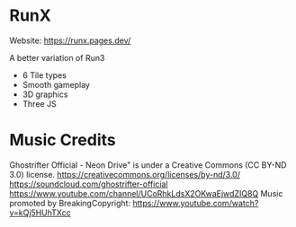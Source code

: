 # RunX

Website: https://runx.pages.dev/

A better variation of Run3
- 6 Tile types
- Smooth gameplay
- 3D graphics
- Three JS

# Music Credits

Ghostrifter Official - Neon Drive" is under a Creative Commons (CC BY-ND 3.0) license.
https://creativecommons.org/licenses/by-nd/3.0/
https://soundcloud.com/ghostrifter-official
https://www.youtube.com/channel/UCoRhkLdsX2OKwaEjwdZIQ8Q
Music promoted by BreakingCopyright:   https://www.youtube.com/watch?v=kQj5HUhTXcc
